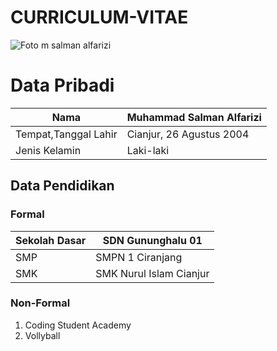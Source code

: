 # CURRICULUM-VITAE
![Foto m salman alfarizi](https://instagram.fbdo9-1.fna.fbcdn.net/v/t51.2885-19/s150x150/118509646_303156014316488_2629861211320252292_n.jpg?_nc_ht=instagram.fbdo9-1.fna.fbcdn.net&_nc_cat=108&_nc_ohc=mu_YWDx9fAsAX_KQT9C&oh=5b7d149928b5c0e2f80f4668f069db31&oe=5FBAAC31)


# Data Pribadi

|Nama                    | Muhammad Salman Alfarizi |
| -----------            | ----------- |
|Tempat,Tanggal Lahir    | Cianjur, 26 Agustus 2004      |
| Jenis Kelamin          |Laki-laki       |


## Data Pendidikan



### Formal

|Sekolah Dasar   |SDN Gununghalu 01|
|-------------   |----------------|
|SMP             |SMPN 1 Ciranjang|
|SMK             |SMK Nurul Islam Cianjur|


### Non-Formal

1. Coding Student Academy
2. Vollyball




